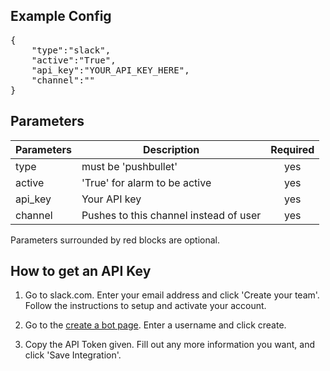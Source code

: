 ## Example Config

<pre>
{
    "type":"slack",
    "active":"True",
    "api_key":"YOUR_API_KEY_HERE",
    "channel":""
}
</pre>

## Parameters
| Parameters     | Description                            | Required  |
| -------------- |----------------------------------------|:---------:|
| type           | must be 'pushbullet'                   | yes       |
| active         | 'True' for alarm to be active          | yes       |
| api_key        | Your API key                           | yes       |
| channel        | Pushes to this channel instead of user | yes       |

Parameters surrounded by red blocks are optional.

## How to get an API Key

1. Go to slack.com. Enter your email address and click 'Create your team'. Follow the instructions to setup and activate your account. 

2. Go to the [create a bot page](https://my.slack.com/services/new/bot). Enter a username and click create.

3. Copy the API Token given. Fill out any more information you want, and click 'Save Integration'.